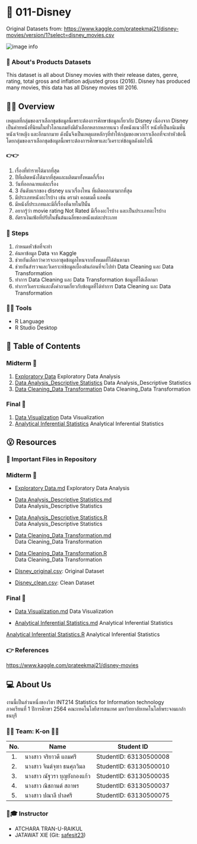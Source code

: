 # 🎯 011-Disney
Original Datasets from: https://www.kaggle.com/prateekmaj21/disney-movies/version/1?select=disney_movies.csv

![image info](https://0fa3f547-a-62cb3a1a-s-sites.googlegroups.com/site/disneyclub1616101/2-wa/Disney_Wallpaper_by_xuigen.jpg?attachauth=ANoY7cqjPoRRTQU8ELIaM9Ij97hObB2O-VaG1mJYT405vjBYQf-8wFU8LR7P4irGjVHBUdNtkxzEVdVk8nHuRBEI8Fk9ojbe3r1g8_qDRmnP1C3-EjaQMM1PXeLAxOdOBbNvDFtOlAags51Wim_zIMLmKujmOsKuQ6c4utbhYm_1USWg1PxUZA_RfBsXDfmu_mETfefhAOxY53lq5aKtQYIE2LDwAH49hQ4XBN9bsOF6yNq6ejChtrlMea6fnf_Wb_bl2FfdF73I&attredirects=0)


### 📢 About's Products Datasets

This dataset is all about Disney movies with their release dates, genre, rating, total gross and inflation adjusted gross (2016). Disney has produced many movies, this data has all Disney movies till 2016.


## 📒📝 Overview

เหตุผลที่กลุ่มของเราเลือกชุดข้อมูลนี้เพราะต้องการศึกษาข้อมูลเกี่ยวกับ Disney เนื่องจาก Disney เป็นค่ายหนังที่นิยมในทั่วโลกแถมยังมีตัวเลือกหลากหลายแนว ทั้งหนังแนวฮีโร่ หนังที่เป็นอนิเมชั่น หนังเจ้าหญิง และอีกมากมาย ดังนั้นจึงเป็นเหตุผลหลักๆที่ทำให้กลุ่มของพวกเราเลือกที่จะทำหัวข้อนี้ โดยกลุ่มของเราเลือกชุดข้อมูลนี้เพราะต้องการศึกษาและวิเคราะห์ข้อมูลดังต่อไปนี้
 #### 👉👉
1. เรื่องที่ทำรายได้มากที่สุด
2. ปีที่ผลิตหนังได้มากที่สุดและผลิตมาทั้งหมดกี่เรื่อง
3. วันที่ออกฉายแต่ละเรื่อง
4. 3 อันดับแรกของ disney แนวเรื่องไหน ที่ผลิตออกมามากที่สุด
5. มีประเภทหนังอะไรบ้าง เช่น ดราม่า คอมเมดี้ แอคชั่น
6. มีหนังกี่ประเภทและมีกี่เรื่องที่ฉายในปีนั้น
7. อยากรู้ว่า movie rating Not Rated มีเรื่องอะไรบ้าง และเป็นประเภทอะไรบ้าง
8. อัตราเงินเฟ้อที่ปรับในขั้นต้นเฉลี่ยของหนังแต่ละประเภท




### 📑 Steps
1. กำหนดหัวข้อที่จะทำ
2. ค้นหาข้อมูล Data จาก Kaggle
3. ช่วยกันเลือกว่าควรจะเอาชุดข้อมูลไหนจากทั้งหมดที่ได้ค้นหามา
4. ช่วยกันสำรวจและวิเคราะห์ข้อมูลเบื้องต้นก่อนที่จะไปทำ  Data Cleaning และ Data Transformation
5. ทำการ Data Cleaning และ Data Transformation ข้อมูลที่ได้เลือกมา
6. ทำการวิเคราะห์และตั้งคำถามเกี่ยวกับข้อมูลที่ได้ทำการ Data Cleaning และ Data Transformation 



### 🧰🔧 Tools

- R Language
- R Studio Desktop



## 📌 Table of Contents
### Midterm 🔗
1. [Exploratory Data](./Term_assignment_[Group]/Midterm/Exploratory_Data.md) 
 Exploratory Data Analysis
2. [Data Analysis_Descriptive Statistics](./Term_assignment_[Group]/Midterm/Data_Analysis_with_Descriptive_Statistics.md) 
Data Analysis_Descriptive Statistics
3. [Data Cleaning_Data Transformation](./Term_assignment_[Group]/Midterm/Data_Cleaning_and_Data_Transformation.md) 
 Data Cleaning_Data Transformation
### Final 🔗
1. [Data Visualization](https://app.powerbi.com/view?r=eyJrIjoiZjExODg4MDUtNjE5Zi00OGZjLThkNzktMjIxYjA0ZmFlYTkxIiwidCI6IjZmNDQzMmRjLTIwZDItNDQxZC1iMWRiLWFjMzM4MGJhNjMzZCIsImMiOjEwfQ%3D%3D&pageName=ReportSection)
Data Visualization
2. [Analytical Inferential Statistics](./Term_assignment_[Group]/Final/AnalyticalInferentialStatistics.md) 
Analytical Inferential Statistics 



##  😮 Resources
### 🔗 Important Files in Repository
### Midterm 🔗
- [Exploratory Data.md](./Term_assignment_[Group]/Midterm/Exploratory_Data.md) 
 Exploratory Data Analysis

- [Data Analysis_Descriptive Statistics.md](./Term_assignment_[Group]/Midterm/Data_Analysis_with_Descriptive_Statistics.md)         
  Data Analysis_Descriptive Statistics
  
- [Data Analysis_Descriptive Statistics.R](./Term_assignment_[Group]/Midterm/Data_Analysis_with_Descriptive_Statistics.R)         
  Data Analysis_Descriptive Statistics 

- [Data Cleaning_Data Transformation.md](./Term_assignment_[Group]/Midterm/Data_Cleaning_and_Data_Transformation.md)         
  Data Cleaning_Data Transformation

- [Data Cleaning_Data Transformation.R](./Term_assignment_[Group]/Midterm/Data_Cleaning_and_Data_Transformation.R)         
  Data Cleaning_Data Transformation

- [Disney_original.csv](./Term_assignment_[Group]/Midterm/Disney_original.csv): Original Dataset

- [Disney_clean.csv](./Term_assignment_[Group]/Midterm/Disney_clean.csv): Clean Dataset

### Final 🔗
- [Data Visualization.md](./Term_assignment_[Group]/Final/DataVisualization.md) Data Visualization

- [Analytical Inferential Statistics.md](./Term_assignment_[Group]/Final/AnalyticalInferentialStatistics.md) 
Analytical Inferential Statistics 

[Analytical Inferential Statistics.R](./Term_assignment_[Group]/Final/AnalyticalInferentialStatistics.R) 
Analytical Inferential Statistics 



### 👉 References
https://www.kaggle.com/prateekmaj21/disney-movies



##  💻 About Us
งานนี้เป็นส่วนหนึ่งของวิชา INT214 Statistics for Information technology <br/> ภาคเรียนที่ 1 ปีการศึกษา 2564 คณะเทคโนโลยีสารสนเทศ มหาวิทยาลัยเทคโนโลยีพระจอมเกล้าธนบุรี



### 🎸🥁 Team: K-on 🎸🥁
| No. | Name              | Student ID   |
|:---:|-------------------|--------------|
|1.   |นางสาว จริยาวดี แถมศรี| StudentID: 63130500008|
|2.   |นางสาว จินต์จุฑา ธนศุภวิมล |StudentID: 63130500010|
|3.   |นางสาว ณัฐวรา บุญยังกองแก้ว| StudentID: 63130500035|
|4.   |นางสาว ณิชกานต์ สถาพร |StudentID: 63130500037|
|5.   |นางสาว ปณาลี ปาลศรี |StudentID: 63130500075|


### 🤯🎓 Instructor
- ATCHARA TRAN-U-RAIKUL
- JATAWAT XIE (Git: [safesit23](https://github.com/safesit23))



